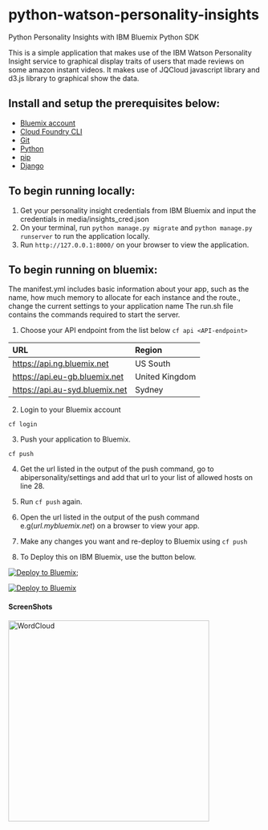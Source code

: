 # python-watson-personality-insights
Python Personality Insights with IBM Bluemix Python SDK
 
This is a simple application that makes use of the IBM Watson Personality Insight service to graphical display traits of users that made reviews on some amazon instant videos.
It makes use of JQCloud javascript library and d3.js library to graphical show the data.

## Install and setup the prerequisites below:

* [Bluemix account](https://console.ng.bluemix.net/registration/)
* [Cloud Foundry CLI](https://github.com/cloudfoundry/cli#downloads)
* [Git](https://git-scm.com/downloads)
* [Python](https://www.python.org/downloads/)
* [pip](https://pip.pypa.io/en/stable/installing/)
* [Django](https://www.djangoproject.com/download/)

## To begin running locally:
1. Get your personality insight credentials from IBM Bluemix and input the credentials in media/insights_cred.json
2. On your terminal, run ```python manage.py migrate``` and ```python manage.py runserver``` to run the application locally.
3. Run ```http://127.0.0.1:8000/``` on your browser to view the application.

## To begin running on bluemix:
The manifest.yml includes basic information about your app, such as the name, how much memory to allocate for each instance and the route., change the current settings to your application name
The run.sh file contains the commands required to start the server.

1. Choose your API endpoint from the list below
   ```cf api <API-endpoint>```
  
|URL                             |Region          |
|:-------------------------------|:---------------|
| https://api.ng.bluemix.net     | US South       |
| https://api.eu-gb.bluemix.net  | United Kingdom |
| https://api.au-syd.bluemix.net | Sydney         |

2. Login to your Bluemix account

  ```
cf login
  ```

3. Push your application to Bluemix.
  ```
cf push
  ```

4. Get the url listed in the output of the push command, go to abipersonality/settings and add that url to your list of allowed hosts on line 28.

5. Run ```cf push``` again.

6. Open the url listed in the output of the push command e.g(*url.mybluemix.net*) on a browser to view your app.

7. Make any changes you want and re-deploy to Bluemix using ```cf push```

8. To Deploy this on IBM Bluemix, use the button below.

<a href="https://bluemix.net/deploy?repository=https://github.com/Abiwax/python-watson-personality-insights.git"> <img src="https://bluemix.net/deploy/button.png" alt="Deploy to Bluemix"></a>;

[![Deploy to Bluemix](https://bluemix.net/deploy/button.png)](https://bluemix.net/deploy?repository=https://github.com/Abiwax/python-watson-personality-insights.git)


  #### ScreenShots
<div>
<img src="/media/shot.png?raw=true" height="400" alt="WordCloud">
</div>
